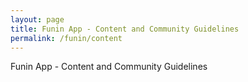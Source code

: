 ```yaml
---
layout: page
title: Funin App - Content and Community Guidelines 
permalink: /funin/content
---
```


Funin App - Content and Community Guidelines 
